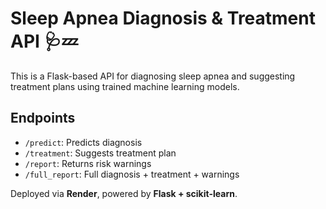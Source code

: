 # Sleep Apnea Diagnosis & Treatment API 🩺💤

This is a Flask-based API for diagnosing sleep apnea and suggesting treatment plans using trained machine learning models.

## Endpoints

- `/predict`: Predicts diagnosis
- `/treatment`: Suggests treatment plan
- `/report`: Returns risk warnings
- `/full_report`: Full diagnosis + treatment + warnings

Deployed via **Render**, powered by **Flask + scikit-learn**.
